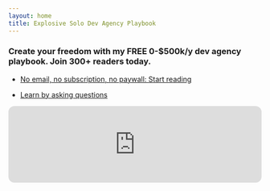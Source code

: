 ```yaml
---
layout: home
title: Explosive Solo Dev Agency Playbook
---
```


### Create your freedom with my FREE 0-$500k/y dev agency playbook. **Join 300+ readers** today.

- [No email, no subscription, no paywall: Start reading](https://www.notion.so/spacestationlabs/Explosive-Solo-Dev-Agency-Playbook-Your-first-few-deals-259b6b5ce2134a3683f5ea7b11530db4?pvs=4)

- [Learn by asking questions](https://twitter.com/messages/compose?recipient_id=110730211&text=Hey+Paul!+I+am+interested+in+learning+from+you.+How+can+I+get+started?)

<iframe style="border-radius:12px" src="https://open.spotify.com/embed/show/1un8KcnpsA4KGbS05gNIR2?utm_source=generator" width="100%" height="152" frameBorder="0" allowfullscreen="" allow="autoplay; clipboard-write; encrypted-media; fullscreen; picture-in-picture" loading="lazy"></iframe>
